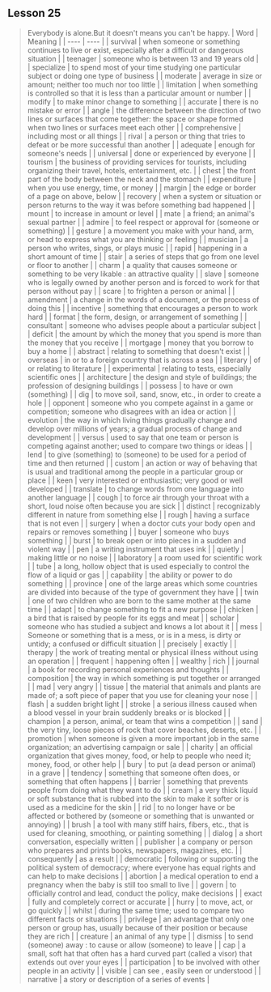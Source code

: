 ## Lesson 25
> Everybody is alone.But it doesn't means you can't be happy.
| Word | Meaning |
| ---- | ---- |
| survival | when someone or something continues to live or exist, especially after a difficult or dangerous situation |
| teenager | someone who is between 13 and 19 years old |
| specialize | to spend most of your time studying one particular subject or doing one type of business |
| moderate | average in size or amount;  neither too much nor too little |
| limitation | when something is controlled so that it is less than a particular amount or number |
| modify | to make minor change to something |
| accurate | there is no mistake or error |
| angle | the difference between the direction of two lines or surfaces that come together: the space or shape formed when two lines or surfaces meet each other |
| comprehensive | including most or all things |
| rival | a person or thing that tries to defeat or be more successful than another |
| adequate | enough for someone's needs |
| universal | done or experienced by everyone |
| tourism | the business of providing services for tourists, including organizing their travel, hotels, entertainment, etc. |
| chest | the front part of the body between the neck and the stomach |
| expenditure | when you use energy, time, or money |
| margin | the edge or border of a page on above, below |
| recovery | when a system or situation or person returns to the way it was before something bad happened |
| mount | to increase in amount or level |
| mate | a friend; an animal's sexual partner |
| admire | to feel respect or approval for (someone or something) |
| gesture | a movement you make with your hand, arm, or head to express what you are thinking or feeling |
| musician | a person who writes, sings, or plays music |
| rapid | happening in a short amount of time |
| stair | a series of steps that go from one level or floor to another |
| charm | a quality that causes someone or something to be very likable : an attractive quality |
| slave | someone who is legally owned by another person and is forced to work for that person without pay |
| scare | to frighten a person or animal |
| amendment | a change in the words of a document, or the process of doing this |
| incentive | something that encourages a person to work hard |
| format | the form, design, or arrangement of something |
| consultant | someone who advises people about a particular subject |
| deficit | the amount by which the money that you spend is more than the money that you receive |
| mortgage | money that you borrow to buy a home |
| abstract | relating to something that doesn't exist |
| overseas | in or to a foreign country that is across a sea |
| literary | of or relating to literature |
| experimental | relating to tests, especially scientific ones |
| architecture | the design and style of buildings; the profession of designing buildings |
| possess | to have or own (something) |
| dig | to move soil, sand, snow, etc., in order to create a hole |
| opponent | someone who you compete against in a game or competition; someone who disagrees with an idea or action |
| evolution | the way in which living things gradually change and develop over millions of years; a gradual process of change and development |
| versus | used to say that one team or person is competing against another; used to compare two things or ideas |
| lend | to give (something) to (someone) to be used for a period of time and then returned |
| custom | an action or way of behaving that is usual and traditional among the people in a particular group or place |
| keen | very interested or enthusiastic; very good or well developed |
| translate | to change words from one language into another language |
| cough | to force air through your throat with a short, loud noise often because you are sick |
| distinct | recognizably different in nature from something else |
| rough | having a surface that is not even |
| surgery | when a doctor cuts your body open and repairs or removes something |
| buyer | someone who buys something |
| burst | to break open or into pieces in a sudden and violent way |
| pen | a writing instrument that uses ink |
| quietly | making little or no noise |
| laboratory | a room used for scientific work |
| tube | a long, hollow object that is used especially to control the flow of a liquid or gas |
| capability | the ability or power to do something |
| province | one of the large areas which some countries are divided into because of the type of government they have |
| twin | one of two children who are born to the same mother at the same time |
| adapt | to change something to fit a new purpose |
| chicken | a bird that is raised by people for its eggs and meat |
| scholar | someone who has studied a subject and knows a lot about it |
| mess | Someone or something that is a mess, or is in a mess, is dirty or untidy; a confused or difficult situation |
| precisely | exactly |
| therapy | the work of treating mental or physical illness without using an operation |
| frequent | happening often |
| wealthy | rich |
| journal | a book for recording personal experiences and thoughts |
| composition | the way in which something is put together or arranged |
| mad | very angry |
| tissue | the material that animals and plants are made of; a soft piece of paper that you use for cleaning your nose |
| flash | a sudden bright light |
| stroke | a serious illness caused when a blood vessel in your brain suddenly breaks or is blocked |
| champion | a person, animal, or team that wins a competition |
| sand | the very tiny, loose pieces of rock that cover beaches, deserts, etc. |
| promotion | when someone is given a more important job in the same organization; an advertising campaign or sale |
| charity | an official organization that gives money, food, or help to people who need it; money, food, or other help |
| bury | to put (a dead person or animal) in a grave |
| tendency | something that someone often does, or something that often happens |
| barrier | something that prevents people from doing what they want to do |
| cream | a very thick liquid or soft substance that is rubbed into the skin to make it softer or is used as a medicine for the skin |
| rid | to no longer have or be affected or bothered by (someone or something that is unwanted or annoying) |
| brush | a tool with many stiff hairs, fibers, etc., that is used for cleaning, smoothing, or painting something |
| dialog | a short conversation, especially written |
| publisher | a company or person who prepares and prints books, newspapers, magazines, etc. |
| consequently | as a result |
| democratic | following or supporting the political system of democracy; where everyone has equal rights and can help to make decisions |
| abortion | a medical operation to end a pregnancy when the baby is still too small to live |
| govern | to officially control and lead, conduct the policy, make decisions |
| exact | fully and completely correct or accurate |
| hurry | to move, act, or go quickly |
| whilst | during the same time; used to compare two different facts or situations |
| privilege | an advantage that only one person or group has, usually because of their position or because they are rich |
| creature | an animal of any type |
| dismiss | to send (someone) away : to cause or allow (someone) to leave |
| cap | a small, soft hat that often has a hard curved part (called a visor) that extends out over your eyes |
| participation | to be involved with other people in an activity |
| visible | can see , easily seen or understood |
| narrative | a story or description of a series of events |

